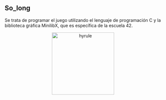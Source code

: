 
## So_long
Se trata de programar el juego utilizando el lenguaje de programación C y la biblioteca gráfica MinilibX, que es específica de la escuela 42.

<p align="center">
  <img src="https://github.com/johnconh/42/tree/main/So_long/sprites/hyrule.png" alt="hyrule" width="200"/>
</p>

